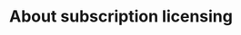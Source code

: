 ---
title: About subscription licensing
nd-docs: null
toc: true
weight: 1
nd-content-type: landing-page
nd-landing-page: true
---